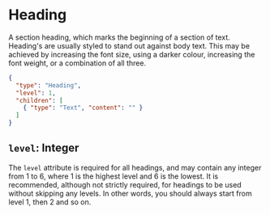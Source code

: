 # Heading

A section heading, which marks the beginning of a section of text. Heading's are
usually styled to stand out against body text. This may be achieved by
increasing the font size, using a darker colour, increasing the font weight, or
a combination of all three.

```json
{
  "type": "Heading",
  "level": 1,
  "children": [
    { "type": "Text", "content": "" }
  ]
}
```


## `level`: Integer

The `level` attribute is required for all headings, and may contain any integer
from 1 to 6, where 1 is the highest level and 6 is the lowest. It is
recommended, although not strictly required, for headings to be used without
skipping any levels. In other words, you should always start from level 1, then
2 and so on.